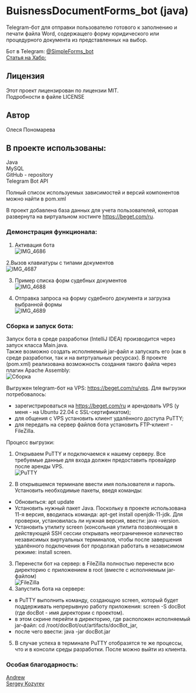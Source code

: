 # BuisnessDocumentForms_bot (java)  
Telegram-бот для отправки пользователю готового к заполнению и печати файла Word, содержащего форму юридического или процедурного документа из представленных на выбор.  

Бот в Telegram: [@SimpleForms_bot](https://t.me/SimpleForms_bot)  
[Статья на Хабр:](https://habr.com/ru/post/723580/)  

## Лицензия  
Этот проект лицензирован по лицензии MIT.  
Подробности в файле LICENSE  

## Автор  
Олеся Пономарева  

## В проекте использованы:  
Java  
MySQL  
GitHub - repository  
Telegram Bot API  

Полный список используемых зависимостей и версий компонентов можно найти в pom.xml  

В проект добавлена база данных для учета пользователей, которая развернута на виртуальном хостинге https://beget.com/ru.

### Демонстрация функционала:  

1. Активация бота  
![IMG_4686](https://user-images.githubusercontent.com/77875474/223326907-4186f656-2a6b-4412-9a08-dc6094c4238b.PNG)  

2.Вызов клавиатуры с типами документов  
![IMG_4687](https://user-images.githubusercontent.com/77875474/223326940-0ee07e7e-a9b7-477f-97c9-f20a9ba274bd.PNG)  

3. Пример списка форм судебных документов  
![IMG_4688](https://user-images.githubusercontent.com/77875474/223326967-3b05755c-6eeb-47ac-ab51-dc4bbb81c479.PNG)  

4. Отправка запроса на форму судебного документа и загрузка выбранной формы  
![IMG_4689](https://user-images.githubusercontent.com/77875474/223327018-08c00f80-fad5-432e-bfba-ddf1abe6880c.PNG) 

### Сборка и запуск бота:  
Запуск бота в среде разработки (IntelliJ IDEA) производится через запуск класса Main.java.  
Также возможно создать исполняемый jar-файл и запускать его (как в среде разработки, так и на витртуальных ресурсах). В проекте (pom.xml) реализована возможность создания такого файла через плагин Apache Assembly:  
![Сборка](https://user-images.githubusercontent.com/77875474/223328401-9d066943-3ebd-4e23-954d-094c659b4ec9.jpg)  

Выгружен telegram-бот на VPS: https://beget.com/ru/vps. Для выгрузки потребовалось:  
- зарегистрироваться на https://beget.com/ru и арендовать VPS (у меня - на Ubuntu 22.04 с SSL-сертификатом);  
- для общения с VPS установить клиент удалённого доступа PuTTY;  
- для передать на сервер файлов бота установить FTP-клиент - FileZilla.  

Процесс выгрузки:  
1. Открываем PuTTY и подключаемся к нашему серверу. Все требуемые данные для входа должен предоставить провайдер после аренды VPS.  
![PuTTY](https://user-images.githubusercontent.com/77875474/223329856-ab2ed3fa-3757-4bfb-8500-acabb4891ead.jpg)  

2. В открывшемся терминале ввести имя пользователя и пароль.  
Установить необходимые пакеты, введя команды:  
- Обновиться: apt update  
- Установить нужный пакет Java. Поскольку в проекте использована 11-я версия, вводилась команда: apt-get install openjdk-11-jdk. Для проверки, установилась ли нужная версия, ввести: java -version.  
- Установить утилиту screen (консольная утилита позволяющая в действующей SSH сессии открывать неограниченное количество независимых виртуальных терминалов, чтобы после завершения удалённого подключения бот продолжал работать в независимом режиме: install screen.  
3. Перенести бот на сервер: в FileZilla полностью перенести всю директорию с приложением в root (вместе с исполняемым jar-файлом)  
![FileZilla](https://user-images.githubusercontent.com/77875474/223331799-376707fc-5e12-4da9-a45d-f7c731b01adf.jpg)  
4. Запустить бота на сервере:  
- в PuTTY выполнить команду, создающую screen, который будет поддерживать непрерывную работу приложения: screen -S docBot (где docBot - имя директории с проектом).  
- в этом скрине перейти в директорию, где расположен исполняемый jar-файл:  cd /root/docBot/out/artifacts/docBot_jar,  
- после чего ввести: java -jar docBot.jar  
5. В случае успеха в терминале PuTTY отобразятся те же процессы, что и в консоли среды разработки. После можно выйти из клиента.  

### Особая благодарность:  
[Andrew](https://github.com/MonsterDeveloper)  
[Sergey Kozyrev](https://github.com/taksebe-official)  
